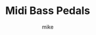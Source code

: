 ---
layout: post
title:  "Midi Bass Pedals"
author: mike
categories: [ Music, project ]
tags: [music, synth, midi, project]
image: assets/images/11.jpg
description: "Part 1 of my MIDI bass pedal project"
featured: true
---